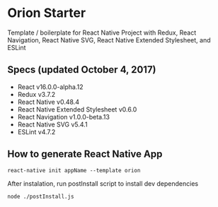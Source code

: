 # Orion Starter
Template / boilerplate for React Native Project with Redux, React Navigation, React Native SVG, React Native Extended Stylesheet, and ESLint

## Specs (updated October 4, 2017)
- React v16.0.0-alpha.12
- Redux v3.7.2
- React Native v0.48.4
- React Native Extended Stylesheet v0.6.0
- React Navigation v1.0.0-beta.13
- React Native SVG v5.4.1
- ESLint v4.7.2

## How to generate React Native App
```
react-native init appName --template orion
```
After instalation, run postInstall script to install dev dependencies
```
node ./postInstall.js
```
